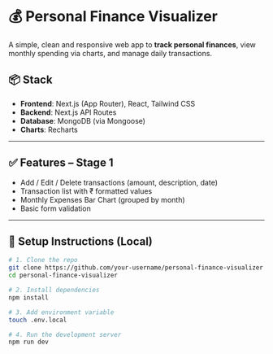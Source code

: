 # 💰 Personal Finance Visualizer

A simple, clean and responsive web app to **track personal finances**, view monthly spending via charts, and manage daily transactions.

## 📦 Stack

- **Frontend**: Next.js (App Router), React, Tailwind CSS
- **Backend**: Next.js API Routes
- **Database**: MongoDB (via Mongoose)
- **Charts**: Recharts

---

## ✅ Features – Stage 1

- Add / Edit / Delete transactions (amount, description, date)
- Transaction list with ₹ formatted values
- Monthly Expenses Bar Chart (grouped by month)
- Basic form validation

---


## 🔧 Setup Instructions (Local)

```bash
# 1. Clone the repo
git clone https://github.com/your-username/personal-finance-visualizer
cd personal-finance-visualizer

# 2. Install dependencies
npm install

# 3. Add environment variable
touch .env.local

# 4. Run the development server
npm run dev